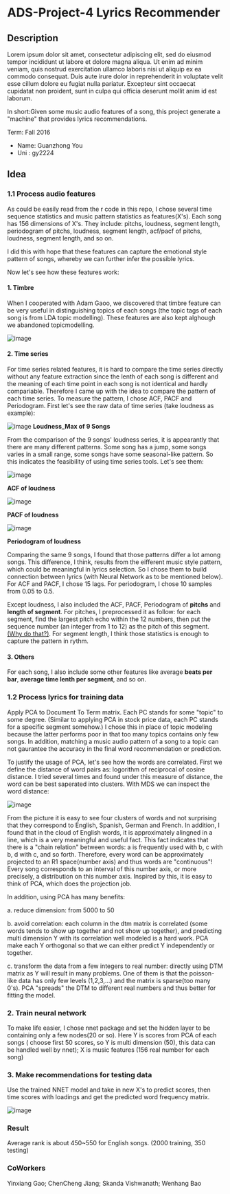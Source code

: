 # ADS-Project-4 Lyrics Recommender

## Description
Lorem ipsum dolor sit amet, consectetur adipiscing elit, sed do eiusmod tempor incididunt ut labore et dolore magna aliqua. Ut enim ad minim veniam, quis nostrud exercitation ullamco laboris nisi ut aliquip ex ea commodo consequat. Duis aute irure dolor in reprehenderit in voluptate velit esse cillum dolore eu fugiat nulla pariatur. Excepteur sint occaecat cupidatat non proident, sunt in culpa qui officia deserunt mollit anim id est laborum.

In short:Given some music audio features of a song, this project generate a "machine" that provides lyrics recommendations.

Term: Fall 2016

+ Name: Guanzhong You
+ Uni : gy2224

## Idea

### 1.1 Process audio features
As could be easily read from the r code in this repo, I chose several time sequence statistics and music pattern statistics as features(X's). Each song has 156 dimensions of X's. They include: pitchs, loudness, segment length, periodogram of pitchs, loudness, segment length, acf/pacf of pitchs, loudness, segment length, and so on.

I did this with hope that these features can capture the emotional style pattern of songs, whereby we can further infer the possible lyrics.

Now let's see how these features work:

#### 1. Timbre 

When I cooperated with Adam Gaoo, we discovered that timbre feature can be very useful in distinguishing topics of each songs (the topic tags of each song is from LDA topic modelling). These features are also kept alghough we abandoned topicmodelling.

![image](https://raw.githubusercontent.com/Guanzy2224/ADS-Project-4/master/doc/MDS%20of%20timbre%20feature.png)

#### 2. Time series

For time series related features, it is hard to compare the time series directly without any feature extraction since the lenth of each song is different and the meaning of each time point in each song is not identical and hardly compariable. Therefore I came up with the idea to compare the pattern of each time series. To measure the pattern, I chose ACF, PACF and Periodogram. First let's see the raw data of time series (take loudness as example):

![image](https://raw.githubusercontent.com/TZstatsADS/Fall2016-proj4-Guanzy2224/master/doc/Loudness%20Time%20Series.png)
**Loudness_Max of 9 Songs**

From the comparison of the 9 songs' loudness series, it is appearantly that there are many different patterns. Some song has a jump, some songs varies in a small range, some songs have some seasonal-like pattern. So this indicates the feasibility of using time series tools. Let's see them:

![image](https://raw.githubusercontent.com/TZstatsADS/Fall2016-proj4-Guanzy2224/master/doc/ACF.png)

**ACF of loudness**

![image](https://raw.githubusercontent.com/TZstatsADS/Fall2016-proj4-Guanzy2224/master/doc/PACF.png)

**PACF of loudness**

![image](https://raw.githubusercontent.com/TZstatsADS/Fall2016-proj4-Guanzy2224/master/doc/Periodagram.png)

**Periodogram of loudness**

Comparing the same 9 songs, I found that those patterns differ a lot among songs. This difference, I think, results from the eifferent music style pattern, which could be meaningful in lyrics selection. So I chose them to build connection between lyrics (with Neural Network as to be mentioned below). For ACF and PACF, I chose 15 lags. For periodogram, I chose 10 samples from 0.05 to 0.5.

Except loudness, I also included the ACF, PACF, Periodogram of **pitchs** and **length of segment**. For pitches, I preprocessed it as follow: for each segment, find the largest pitch echo within the 12 numbers, then put the sequence number (an integer from 1 to 12) as the pitch of this segment. [(Why do that?)](https://en.wikipedia.org/wiki/Chroma_feature). For segment length, I think those statistics is enough to capture the pattern in rythm.

#### 3. Others

For each song, I also include some other features like average **beats per bar**, **average time lenth per segment**, and so on.

### 1.2 Process lyrics for training data
Apply PCA to Document To Term matrix. Each PC stands for some "topic" to some degree. (Similar to applying PCA in stock price data, each PC stands for a specific segment somehow.) I chose this in place of topic modeling because the latter performs poor in that too many topics contains only few songs. In addition, matching a music audio pattern of a song to a topic can not gaurantee the accuracy in the final word recommendation or prediction.

To justify the usage of PCA, let's see how the words are correlated. First we define the distance of word pairs as: logorithm of reciprocal of cosine distance. I tried several times and found under this measure of distance, the word can be best saperated into clusters. With MDS we can inspect the word distance:

![image](https://raw.githubusercontent.com/TZstatsADS/Fall2016-proj4-Guanzy2224/master/doc/Word%20Distance%20(2).png)

From the picture it is easy to see four clusters of words and not surprising that they correspond to English, Spanish, German and French. In addition, I found that in the cloud of English words, it is approximately alingned in a line, which is a very meaningful and useful fact. This fact indicates that there is a "chain relation" between words: a is frequently used with b, c with b, d with c, and so forth. Therefore, every word can be approximately projected to an R1 space(number axis) and thus words are "continuous"! Every song corresponds to an interval of this number axis, or more precisely, a distribution on this number axis. Inspired by this, it is easy to think of PCA, which does the projection job.

In addition, using PCA has many benefits:

a. reduce dimension: from 5000 to 50

b. avoid correlation: each column in the dtm matrix is correlated (some words tends to show up together and not show up together), and predicting multi dimension Y with its correlation well modeled is a hard work. PCA make each Y orthogonal so that we can either predict Y independently or together.

c. transform the data from a few integers to real number: directly using DTM matrix as Y will result in many problems. One of them is that the poisson-like data has only few levels (1,2,3,...) and the matrix is sparse(too many 0's). PCA "spreads" the DTM to different real numbers and thus better for fitting the model.

### 2. Train neural network
To make life easier, I chose nnet package and set the hidden layer to be containing only a few nodes(20 or so).
Here Y is scores from PCA of each songs ( choose first 50 scores, so Y is multi dimension (50), this data can be handled well by nnet);
X is music features (156 real number for each song)

### 3. Make recommendations for testing data
Use the trained NNET model and take in new X's to predict scores, then time scores with loadings and get the predicted word frequency matrix.

![image](https://raw.githubusercontent.com/Guanzy2224/ADS-Project-4/master/doc/%E5%B9%BB%E7%81%AF%E7%89%871.PNG)

### Result
Average rank is about 450~550 for English songs. (2000 training, 350 testing)

### CoWorkers
Yinxiang Gao; ChenCheng Jiang; Skanda Vishwanath; Wenhang Bao
